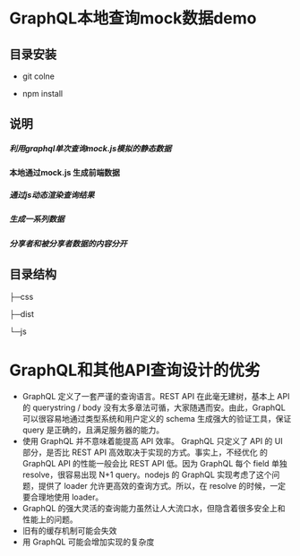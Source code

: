 # GraphQL本地查询mock数据demo #
## 目录安装
 - git colne
 
 - npm install
 
 ## 说明
 
##### 利用graphql单次查询mock.js模拟的静态数据

#### 本地通过mock.js 生成前端数据

##### 通过js动态渲染查询结果

##### 生成一系列数据

##### 分享者和被分享者数据的内容分开

## 目录结构
├─css

├─dist

└─js



# GraphQL和其他API查询设计的优劣

- GraphQL 定义了一套严谨的查询语言。REST API 在此毫无建树，基本上 API 的 querystring / body 没有太多章法可循，大家随遇而安。由此，GraphQL 可以很容易地通过类型系统和用户定义的 schema 生成强大的验证工具，保证 query 是正确的，且满足服务器的能力。
- 使用 GraphQL 并不意味着能提高 API 效率。
GraphQL 只定义了 API 的 UI 部分，是否比 REST API 高效取决于实现的方式。事实上，不经优化 的 GraphQL API 的性能一般会比 REST API 低。因为 GraphQL 每个 field 单独 resolve，很容易出现 N+1 query。nodejs 的 GraphQL 实现考虑了这个问题，提供了 loader 允许更高效的查询方式。所以，在 resolve 的时候，一定要合理地使用 loader。
- GraphQL 的强大灵活的查询能力虽然让人大流口水，但隐含着很多安全上和性能上的问题。
- 旧有的缓存机制可能会失效
- 用 GraphQL 可能会增加实现的复杂度
